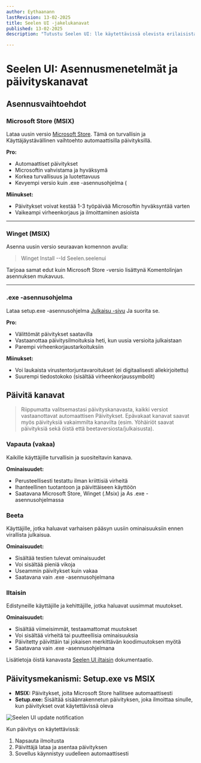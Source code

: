 ```yaml
---
author: Eythaanann
lastRevision: 13-02-2025
title: Seelen UI -jakelukanavat
published: 13-02-2025
description: "Tutustu Seelen UI: lle käytettävissä olevista erilaisista jakelukanavista"

---
```


# Seelen UI: Asennusmenetelmät ja päivityskanavat

## Asennusvaihtoehdot

### Microsoft Store (MSIX)

Lataa uusin versio
[Microsoft Store](https://www.microsoft.com/store). Tämä on turvallisin ja
Käyttäjäystävällinen vaihtoehto automaattisilla päivityksillä.

**Pro:**

* Automaattiset päivitykset
* Microsoftin vahvistama ja hyväksymä
* Korkea turvallisuus ja luotettavuus
* Kevyempi versio kuin .exe -asennusohjelma (

**Miinukset:**

* Päivitykset voivat kestää 1-3 työpäivää Microsoftin hyväksyntää varten
* Vaikeampi virheenkorjaus ja ilmoittaminen asioista

***

### Winget (MSIX)

Asenna uusin versio seuraavan komennon avulla:

> Winget Install --Id Seelen.seelenui

Tarjoaa samat edut kuin Microsoft Store -versio lisättynä
Komentolinjan asennuksen mukavuus.

***

### .exe -asennusohjelma

Lataa setup.exe -asennusohjelma
[Julkaisu -sivu](https://github.com/eythaann/Seelen-UI/releases) Ja suorita se.

**Pro:**

* Välittömät päivitykset saatavilla
* Vastaanottaa päivitysilmoituksia heti, kun uusia versioita julkaistaan
* Parempi virheenkorjaustarkoituksiin

**Miinukset:**

* Voi laukaista virustentorjuntavaroitukset (ei digitaalisesti allekirjoitettu)
* Suurempi tiedostokoko (sisältää virheenkorjaussymbolit)

## Päivitä kanavat

> Riippumatta valitsemastasi päivityskanavasta, kaikki versiot vastaanottavat automaattisen
> Päivitykset. Epävakaat kanavat saavat myös päivityksiä vakaimmilta kanavilta
> (esim. Yöhäiriöt saavat päivityksiä sekä öistä että beetaversiosta/julkaisusta).

### Vapauta (vakaa)

Kaikille käyttäjille turvallisin ja suositeltavin kanava.

**Ominaisuudet:**

* Perusteellisesti testattu ilman kriittisiä virheitä
* Ihanteellinen tuotantoon ja päivittäiseen käyttöön
* Saatavana Microsoft Store, Winget (.Msix) ja As .exe -asennusohjelmassa

### Beeta

Käyttäjille, jotka haluavat varhaisen pääsyn uusiin ominaisuuksiin ennen virallista julkaisua.

**Ominaisuudet:**

* Sisältää testien tulevat ominaisuudet
* Voi sisältää pieniä vikoja
* Useammin päivitykset kuin vakaa
* Saatavana vain .exe -asennusohjelmana

### Iltaisin

Edistyneille käyttäjille ja kehittäjille, jotka haluavat uusimmat muutokset.

**Ominaisuudet:**

* Sisältää viimeisimmät, testaamattomat muutokset
* Voi sisältää virheitä tai puutteellisia ominaisuuksia
* Päivitetty päivittäin tai jokaisen merkittävän koodimuutoksen myötä
* Saatavana vain .exe -asennusohjelmana

Lisätietoja öistä kanavasta
[Seelen UI iltaisin](https://seelen.io/blog/nightly) dokumentaatio.

## Päivitysmekanismi: Setup.exe vs MSIX

* **MSIX:** Päivitykset, joita Microsoft Store hallitsee automaattisesti
* **Setup.exe:** Sisältää sisäänrakennetun päivityksen, joka ilmoittaa sinulle, kun päivitykset ovat
  käytettävissä oleva

![Seelen UI update notification](https://github.com/Seelen-Inc/slu-blog/blob/master/blog/seelen-ui-distribution-channels/image.png?raw=true)

Kun päivitys on käytettävissä:

1. Napsauta ilmoitusta
2. Päivittäjä lataa ja asentaa päivityksen
3. Sovellus käynnistyy uudelleen automaattisesti
